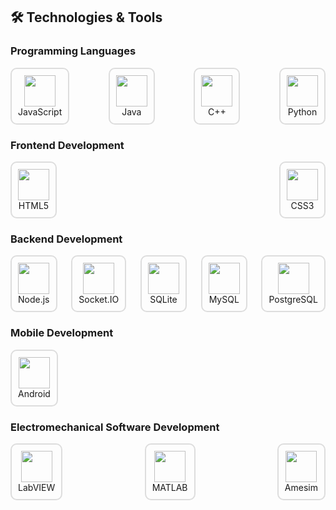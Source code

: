 ## 🛠️ Technologies & Tools

### Programming Languages
<p align="center">
  <div style="display: flex; flex-wrap: wrap; justify-content: space-between; gap: 20px;">
    <div style="display: flex; flex-direction: column; align-items: center; padding: 10px; border: 2px solid #ddd; border-radius: 10px;">
      <img src="https://cdn.jsdelivr.net/gh/devicons/devicon@latest/icons/javascript/javascript-original.svg" width="50px" height="50px"/>
      <span>JavaScript</span>
    </div>
    <div style="display: flex; flex-direction: column; align-items: center; padding: 10px; border: 2px solid #ddd; border-radius: 10px;">
      <img src="https://cdn.jsdelivr.net/gh/devicons/devicon@latest/icons/java/java-original.svg" width="50px" height="50px"/>
      <span>Java</span>
    </div>
    <div style="display: flex; flex-direction: column; align-items: center; padding: 10px; border: 2px solid #ddd; border-radius: 10px;">
      <img src="https://cdn.jsdelivr.net/gh/devicons/devicon@latest/icons/cplusplus/cplusplus-original.svg" width="50px" height="50px"/>
      <span>C++</span>
    </div>
    <div style="display: flex; flex-direction: column; align-items: center; padding: 10px; border: 2px solid #ddd; border-radius: 10px;">
      <img src="https://cdn.jsdelivr.net/gh/devicons/devicon@latest/icons/python/python-original.svg" width="50px" height="50px"/>
      <span>Python</span>
    </div>
  </div>
</p>

### Frontend Development
<p align="center">
  <div style="display: flex; flex-wrap: wrap; justify-content: space-between; gap: 20px;">
    <div style="display: flex; flex-direction: column; align-items: center; padding: 10px; border: 2px solid #ddd; border-radius: 10px;">
      <img src="https://cdn.jsdelivr.net/gh/devicons/devicon@latest/icons/html5/html5-original.svg" width="50px" height="50px"/>
      <span>HTML5</span>
    </div>
    <div style="display: flex; flex-direction: column; align-items: center; padding: 10px; border: 2px solid #ddd; border-radius: 10px;">
      <img src="https://cdn.jsdelivr.net/gh/devicons/devicon@latest/icons/css3/css3-original.svg" width="50px" height="50px"/>
      <span>CSS3</span>
    </div>
  </div>
</p>

### Backend Development
<p align="center">
  <div style="display: flex; flex-wrap: wrap; justify-content: space-between; gap: 20px;">
    <div style="display: flex; flex-direction: column; align-items: center; padding: 10px; border: 2px solid #ddd; border-radius: 10px;">
      <img src="https://cdn.jsdelivr.net/gh/devicons/devicon@latest/icons/nodejs/nodejs-original.svg" width="50px" height="50px"/>
      <span>Node.js</span>
    </div>
    <div style="display: flex; flex-direction: column; align-items: center; padding: 10px; border: 2px solid #ddd; border-radius: 10px;">
      <img src="https://cdn.jsdelivr.net/gh/devicons/devicon@latest/icons/socketio/socketio-original.svg" width="50px" height="50px"/>
      <span>Socket.IO</span>
    </div>
    <div style="display: flex; flex-direction: column; align-items: center; padding: 10px; border: 2px solid #ddd; border-radius: 10px;">
      <img src="https://cdn.jsdelivr.net/gh/devicons/devicon@latest/icons/sqlite/sqlite-original.svg" width="50px" height="50px"/>
      <span>SQLite</span>
    </div>
    <div style="display: flex; flex-direction: column; align-items: center; padding: 10px; border: 2px solid #ddd; border-radius: 10px;">
      <img src="https://cdn.jsdelivr.net/gh/devicons/devicon@latest/icons/mysql/mysql-original.svg" width="50px" height="50px"/>
      <span>MySQL</span>
    </div>
    <div style="display: flex; flex-direction: column; align-items: center; padding: 10px; border: 2px solid #ddd; border-radius: 10px;">
      <img src="https://cdn.jsdelivr.net/gh/devicons/devicon@latest/icons/postgresql/postgresql-original.svg" width="50px" height="50px"/>
      <span>PostgreSQL</span>
    </div>
  </div>
</p>

### Mobile Development
<p align="center">
  <div style="display: flex; flex-wrap: wrap; justify-content: space-between; gap: 20px;">
    <div style="display: flex; flex-direction: column; align-items: center; padding: 10px; border: 2px solid #ddd; border-radius: 10px;">
      <img src="https://cdn.jsdelivr.net/gh/devicons/devicon@latest/icons/android/android-original.svg" width="50px" height="50px"/>
      <span>Android</span>
    </div>
  </div>
</p>

### Electromechanical Software Development
<p align="center">
  <div style="display: flex; flex-wrap: wrap; justify-content: space-between; gap: 20px;">
    <div style="display: flex; flex-direction: column; align-items: center; padding: 10px; border: 2px solid #ddd; border-radius: 10px;">
      <img src="https://cdn.jsdelivr.net/gh/devicons/devicon@latest/icons/labview/labview-original.svg" width="50px" height="50px"/>
      <span>LabVIEW</span>
    </div>
    <div style="display: flex; flex-direction: column; align-items: center; padding: 10px; border: 2px solid #ddd; border-radius: 10px;">
      <img src="https://cdn.jsdelivr.net/gh/devicons/devicon@latest/icons/matlab/matlab-original.svg" width="50px" height="50px"/>
      <span>MATLAB</span>
    </div>
    <div style="display: flex; flex-direction: column; align-items: center; padding: 10px; border: 2px solid #ddd; border-radius: 10px;">
      <img src="https://cdn.jsdelivr.net/gh/devicons/devicon@latest/icons/microchip/microchip-original.svg" width="50px" height="50px"/>
      <span>Amesim</span>
    </div>
  </div>
</p>
